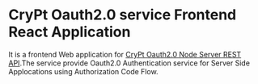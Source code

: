 # CryPt Oauth2.0 service Frontend React Application

It is a frontend Web application for [CryPt Oauth2.0 Node Server REST API](https://crypt-server.herokuapp.com).The service provide Oauth2.0 
Authentication service for Server Side Applocations using Authorization Code Flow.


